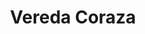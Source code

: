 ---
title: Vereda Coraza
nombre_comunidad: Vereda Coraza
municipio: Colosó
departamento: Sucre
descripcion: >-
  La historia de la comunidad se remonta a 250 años de historia.

  Según relatos de sus habitantes, existían dos grandes fincas (Paraíso y La
  Estación) pertenecientes a dos famosos hacendados de la región, quienes
  permitieron a los campesinos de veredas aledañas invadir sus tierras para
  luego venderlas al INCORA quedando bajo posesión de los “invasores”. De esta
  manera, se empezaron a poblar las tierras. La vereda Coraza, ubicada en la
  antigua finca “Paraíso”, lleva el nombre de la reserva forestal de la serranía
  de Coraza que cubre área del municipio de Toluviejo, Coloso y Chalán. 
num_personas: 168
num_familias: 56
min_distancia_casco_urbano: 10
km_distancia_casco_urbano: 10
vias_acceso: >-
  Via en regular estado, sin pavimentar,  desde Sincelejo ubicada a 33km.  Desde
  cabecera municipal 10 km.
infraestructura_comunitaria:
  - |-
    * Centro Educativo hasta 5°
    * Tienen un parque en buen estado -
    * Cancha en regular estado.
notas_infraestructura_comunitaria: null
liderazgo_comunidad:
  - Presidente de la Junta de Acción Comunal
  - |2-
     jovenes líderes que ha acompañado diferentes procesos en la comunidad. Mujeres activas a través de  la asociación de mujeres virtuosas de Coraza- MUVICOR y Asociación de mujeres emprendedoras de Coraza-  ASOMEC que se han caracterizado por llevar procesos sociales de empoderamiento para la toma de decisiones de la comunidad. 
    Los pastores de la Iglesia cristiana Cristo Viene Pronto
  - ' su rol de pastores tiene gran influencia dentro de la comunidad'
  - ' tanto para la comunidad cristiana como para los no cristianos'
  - ' cumplen un papel muy importante en la toma de decisión'
  - ' en la elección de los presidentes de la JAC y acciones a desarrollar en el territorio.'
inclusion_diversidad_genero: Movimiento de mujeres muy fuerte.
comentarios_conectividad: >-
  Comunicaciones, cobertura de internet- señal de claro y Tigo, aunque
  deficiente en algunas zonas.
punto_SOLE: null
comentarios_punto_SOLE: []
ppales_actividades_economicas_vocacion_productiva:
  - >-
    * 40 familias en la producción de popocho y plátano. Manejan aprox. 30
    hectáreas establecidas y tienen comercialización con Sincelejo- Mercado
    Regional. Vienen de un proceso del programa Riqueza Natural-USAID

    * Cuenta con pequeñas parcelas donde cultivan maíz
  - ' ñame y batata (más de 8 hectáreas cultivadas- batata) con mercado potencial en Medellín. Aliado identificado con la central mayorista.'
comentarios_ppales_actividades_economicas_vocacion_productiva: null
comunidad_sostenible_uso_suelo: null
org_con_proyeccion: []
servicios_publicos_comunidades_focalizadas:
  - "Hay agua comunitaria que llega cada 8 días.\_"
comunidades_focalizadas_educacion_infraestructura_educativa:
  - |-
    * Centro Educativo hasta 5°
    * Tiene un parque en buen estado-
    * cancha en regular estado. 
comunidades_focalizadas_practicas_organizativas: []
conectividad_minima: Regular
iniciativas_priorizadas: []
org_focalizada: []
riesgo: null
otros_programas_USAID: []
alianzas_colaboradores:
  - "ART \nSENA \nAlcaldía municipal\_\nGobernación de Sucre\nUARIV"
  - |-

    ICA
    Fundación Hijos de la Sierra Flor 
    AGROSAVIA
posibilidad_iniciativas_conjuntas_aliados_2: []
actividades_ocio:
  - "•\tFiestas patronales: estas fiestas se realizan tradicionalmente en la comunidad de Coraza"
  - ' los días 16 y 17 de diciembre'
  - " pero se han visto debilitadas gracias a la pandemia. \n•\tCampeonatos de microfutbol: son espacios deportivos que se realizan tradicionalmente en el mes de junio de cada año.\n•\tAtletismo:  este es un deporte característico de la región"
  - " el cual no se realiza hace 15 años debido al conflicto armado que estuvo presente en esta zona.\n•\tCampeonatos de Beisbol: este es un evento deportivo que se realiza tradicionalmente en la vereda"
  - " organizado por el líder Álvaro Cárdenas.\n•\tTardes deportivas: eran espacios de recreación y deporte"
  - ' tradicionales en la comunidad'
  - ' los cuales consistían en la congregación de la comunidad en un espacio publico alrededor de juegos como el futbol'
  - ' softbol'
  - ' etc. Espacio que se ha visto debilitado a través del tiempo.'
medios_comunicacion_narrativas_locales: []
num_visitas_realizadas: null
num_diagnosticos_rurales_participativos_realizados: null
infraestructura_salud_atencion_psicosocial:
  - |-
    * EPS Mutual Ser. 
    * No hay centro de salud. La atención de urgencias
  - ' medicina general y odontología se brinda en la cabecera municipal. '
notas_infraestructura_salud_atencion_psicosocial: null
num_visitas_predio: null
url: /reportes/vereda-coraza
layout: comunidad
download_file: /reportes/vereda-coraza.pdf

---